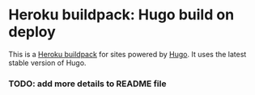 Heroku buildpack: Hugo build on deploy
===

This is a [Heroku buildpack](https://devcenter.heroku.com/articles/buildpacks)
for sites powered by [Hugo](https://github.com/spf13/hugo).
It uses the latest stable version of Hugo.

### TODO: add more details to README file
